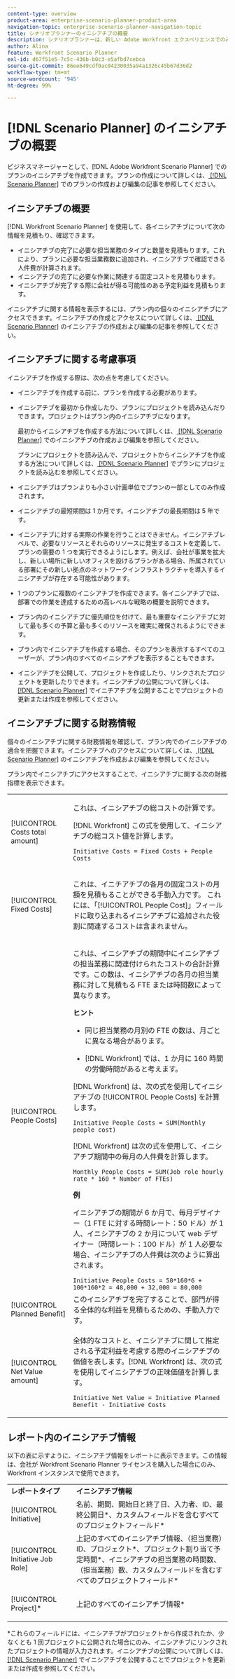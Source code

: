 ```yaml
---
content-type: overview
product-area: enterprise-scenario-planner-product-area
navigation-topic: enterprise-scenario-planner-navigation-topic
title: シナリオプランナーのイニシアチブの概要
description: シナリオプランナーは、新しい Adobe Workfront エクスペリエンスでのみ使用でき、追加のライセンスが必要です。Workfront シナリオプランナーについて詳しくは、シナリオプランナーの概要を参照してください。
author: Alina
feature: Workfront Scenario Planner
exl-id: d67f51e5-7c5c-436b-b0c3-e5afbd7cebca
source-git-commit: 86ee649cdf0ac04230035a94a1326c45b67d36d2
workflow-type: tm+mt
source-wordcount: '945'
ht-degree: 99%

---
```


# [!DNL Scenario Planner] のイニシアチブの概要

ビジネスマネージャーとして、[!DNL Adobe Workfront Scenario Planner] でのプランのイニシアチブを作成できます。プランの作成について詳しくは、[ [!DNL Scenario Planner]](../scenario-planner/create-and-edit-plans.md) でのプランの作成および編集の記事を参照してください。

## イニシアチブの概要

[!DNL Workfront Scenario Planner] を使用して、各イニシアチブについて次の情報を見積もり、確認できます。

* イニシアチブの完了に必要な担当業務のタイプと数量を見積もります。これにより、プランに必要な担当業務数に追加され、イニシアチブで確認できる人件費が計算されます。
* イニシアチブの完了に必要な作業に関連する固定コストを見積もります。
* イニシアチブが完了する際に会社が得る可能性のある予定利益を見積もります。

イニシアチブに関する情報を表示するには、プラン内の個々のイニシアチブにアクセスできます。イニシアチブの作成とアクセスについて詳しくは、[ [!DNL Scenario Planner]](../scenario-planner/create-and-edit-initiatives.md) のイニシアチブの作成および編集の記事を参照してください。

## イニシアチブに関する考慮事項

イニシアチブを作成する際は、次の点を考慮してください。

* イニシアチブを作成する前に、プランを作成する必要があります。
* イニシアチブを最初から作成したり、プランにプロジェクトを読み込んだりできます。プロジェクトはプラン内のイニシアチブになります。

  最初からイニシアチブを作成する方法について詳しくは、[ [!DNL Scenario Planner]](../scenario-planner/create-and-edit-initiatives.md) でのイニシアチブの作成および編集を参照してください。

  プランにプロジェクトを読み込んで、プロジェクトからイニシアチブを作成する方法について詳しくは、[ [!DNL Scenario Planner]](../scenario-planner/import-projects-to-plans.md) でプランにプロジェクトを読み込むを参照してください。

* イニシアチブはプランよりも小さい計画単位でプランの一部としてのみ作成されます。
* イニシアチブの最短期間は 1 か月です。イニシアチブの最長期間は 5 年です。
* イニシアチブに対する実際の作業を行うことはできません。イニシアチブレベルで、必要なリソースとそれらのリソースに発生するコストを定義して、プランの需要の 1 つを実行できるようにします。例えば、会社が事業を拡大し、新しい場所に新しいオフィスを設けるプランがある場合、所属されている部署にその新しい拠点のネットワークインフラストラクチャを導入するイニシアチブが存在する可能性があります。
* 1 つのプランに複数のイニシアチブを作成できます。各イニシアチブでは、部署での作業を達成するための高レベルな戦略の概要を説明できます。
* プラン内のイニシアチブに優先順位を付けて、最も重要なイニシアチブに対して最も多くの予算と最も多くのリソースを確実に確保されるようにできます。
* プラン内でイニシアチブを作成する場合、そのプランを表示するすべてのユーザーが、プラン内のすべてのイニシアチブを表示することもできます。
* イニシアチブを公開して、プロジェクトを作成したり、リンクされたプロジェクトを更新したりできます。イニシアチブの公開について詳しくは、[ [!DNL Scenario Planner]](../scenario-planner/publish-scenarios-update-projects.md) でイニチアチブを公開することでプロジェクトの更新または作成を参照してください。

## イニシアチブに関する財務情報

個々のイニシアチブに関する財務情報を確認して、プラン内でのイニシアチブの適合を把握できます。イニシアチブへのアクセスについて詳しくは、[ [!DNL Scenario Planner]](../scenario-planner/create-and-edit-initiatives.md) のイニシアチブを作成および編集を参照してください。

プラン内でイニシアチブにアクセスすることで、イニシアチブに関する次の財務指標を表示できます。

<!--
<p>(NOTE: several instances drafted in the table below!) </p>
-->

<table style="table-layout:auto"> 
 <col> 
 <col> 
 <tbody> 
  <tr> 
   <td role="rowheader">[!UICONTROL Costs total amount]</td> 
   <td> <p style="font-weight: normal;">これは、イニシアチブの総コストの計算です。 </p> <p style="font-weight: normal;">[!DNL Workfront] この式を使用して、イニシアチブの総コスト値を計算します。</p> <p style="font-weight: normal;"><code>Initiative Costs = Fixed Costs + People Costs</code> </p> </td> 
  </tr> 
  <tr> 
   <td role="rowheader">[!UICONTROL Fixed Costs]</td> 
   <td> <p><span style="font-weight: normal;">これは、<span>イニチアチブの各月の固定コストの月額を見積もることができる手動入力です。</span> これには、「[!UICONTROL People Cost]」フィールドに取り込まれるイニシアチブに追加された役割に関連するコストは含まれません。</span> </p> </td> 
  </tr> 
  <tr> 
   <td role="rowheader">[!UICONTROL People Costs]</td> 
   <td> <p style="font-weight: normal;">これは、イニシアチブの期間中にイニシアチブの担当業務に関連付けられたコストの合計計算です。この数は、イニシアチブの各月の担当業務に対して見積もる FTE または時間数によって異なります。 </p> 
     <p><b>ヒント</b>  
     <ul> 
      <li> <p>同じ担当業務の月別の FTE の数は、月ごとに異なる場合があります。</p> </li> 
      <li> <p>[!DNL Workfront] では、1 か月に 160 時間の労働時間があると考えます。 </p> </li> 
     </ul> 
     <p>[!DNL Workfront] は、次の式を使用してイニシアチブの [!UICONTROL People Costs] を計算します。</p> <p><code>Initiative People Costs = SUM(Monthly people cost)</code> </p> 
    <p> [!DNL Workfront] は次の式を使用して、イニシアチブ期間中の毎月の人件費を計算します。</p> 
     <p><code>Monthly People Costs = SUM(Job role hourly rate * 160 * Number of FTEs)</code> </p> 
      <p><b>例</b></p>
      <p>イニシアチブの期間が 6 か月で、毎月デザイナー（1 FTE に対する時間レート：50 ドル）が 1 人、イニシアチブの 2 か月について web デザイナー（時間レート：100 ドル）が 1 人必要な場合、イニシアチブの人件費は次のように算出されます。</p>
      <code>Initiative People Costs = 50*160*6 + 100*160*2 = 48,000 + 32,000 = 80,000</code>        
  </td> 
  </tr> 
  <tr> 
   <td role="rowheader">[!UICONTROL Planned Benefit]</td> 
   <td>このイニシアチブを完了することで、部門が得る全体的な利益を見積もるための、手動入力です。 </td> 
  </tr> 
  <tr> 
   <td role="rowheader">[!UICONTROL Net Value amount]</td> 
   <td> <p style="font-weight: normal;">全体的なコストと、イニシアチブに関して推定される予定利益を考慮する際のイニシアチブの価値を表します。[!DNL Workfront] は、次の式を使用してイニシアチブの正味価値を計算します。</p> <p style="font-weight: normal;"><code>Initiative Net Value = Initiative Planned Benefit - Initiative Costs</code> </p> </td> 
  </tr> 
 </tbody> 
</table>

<!--drafted content from People Costs:
(NOTE: drafted below)</p> 
       <p>Depending on whether the plan is set up to use FTEs or hours, Workfront uses the following formulas to calculate People Cost:</p> 
       <ul> 
        <li> <p>When using FTEs: </p> <p><code>People Costs = SUM(Job role hourly rate * Number of months in the Duration * 160 * Number of FTEs)</code>, where 160 is the total number of working hours in a month. </p> <p class="example" data-mc-autonum="<b>Example: </b>"><span class="autonumber"><span><b>Example: </b></span></span><span style="font-weight: normal;"> When estimating resources using FTEs,(NOTE: drafted and yellow and fix the rest of the sentence)
      <p>When using hours:</p> 
      <p><code>Monthly People Costs = SUM(Job role hourly rate * Number of hours estimated for an initiative)</code> </p> 
      <p>For information about setting up the plan to use hours or FTE, see <a href="../scenario-planner/create-and-edit-plans.md" class="MCXref xref">Create and edit plans in the Scenario Planner</a>.</p>-->

## レポート内のイニシアチブ情報

以下の表に示すように、イニシアチブ情報をレポートに表示できます。この情報は、会社が Workfront Scenario Planner ライセンスを購入した場合にのみ、Workfront インスタンスで使用できます。

<table style="table-layout:auto"> 
 <col> 
 <col> 
 <tbody> 
  <tr> 
   <td><b>レポートタイプ</b></td> 
   <td><b>イニシアチブ情報</b></td> 
  </tr> 
  <tr> 
   <td>[!UICONTROL Initiative] </td> 
   <td>名前、期間、開始日と終了日、入力者、ID、最終公開日*、カスタムフィールドを含むすべてのプロジェクトフィールド*</td> 
  </tr> 
  <tr> 
   <td>[!UICONTROL Initiative Job Role]</td> 
   <td>上記のすべてのイニシアチブ情報、（担当業務）ID、プロジェクト*、プロジェクト割り当て予定時間*、イニシアチブの担当業務の時間数、（担当業務）数、カスタムフィールドを含むすべてのプロジェクトフィールド*</td> 
  </tr> 
  <tr> 
   <td><p>[!UICONTROL Project]*</p></td> 
   <td> <p>上記のすべてのイニシアチブ情報*</p> </td> 
  </tr> 
 </tbody> 
</table>

*これらのフィールドには、イニシアチブがプロジェクトから作成されたか、少なくとも 1 回プロジェクトに公開された場合にのみ、イニシアチブにリンクされたプロジェクトの情報が入力されます。イニシアチブの公開について詳しくは、[ [!DNL Scenario Planner]](../scenario-planner/publish-scenarios-update-projects.md) でイニシアチブを公開することでプロジェクトを更新または作成を参照してください。
